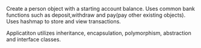 Create a person object with a starting account balance. 
Uses common bank functions such as deposit,withdraw and pay(pay other existing objects).
Uses hashmap to store and view transactions. 

Applicatiton utilizes inheritance, encapsulation, polymorphism, abstraction and interface classes. 
